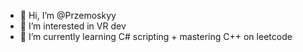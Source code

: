 - 👋 Hi, I’m @Przemoskyy
- 👀 I’m interested in VR dev
- 🌱 I’m currently learning C# scripting + mastering C++ on leetcode
